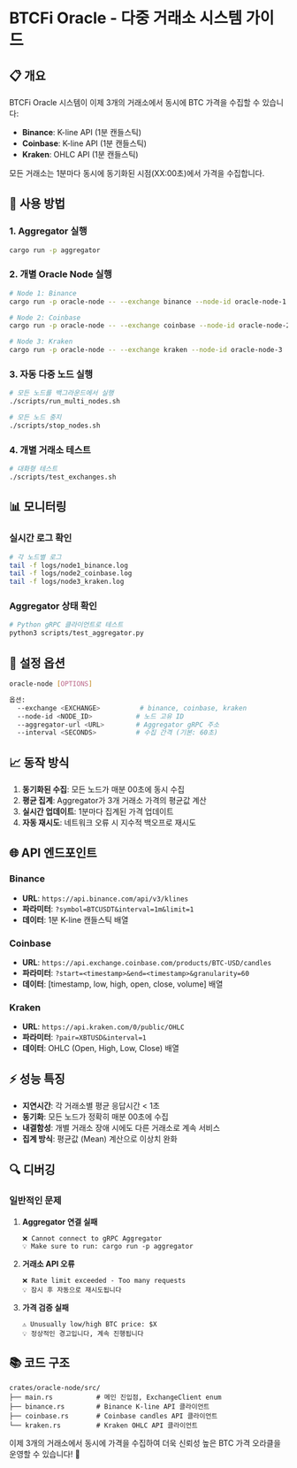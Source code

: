 # BTCFi Oracle - 다중 거래소 시스템 가이드

## 📋 개요

BTCFi Oracle 시스템이 이제 3개의 거래소에서 동시에 BTC 가격을 수집할 수 있습니다:

- **Binance**: K-line API (1분 캔들스틱)
- **Coinbase**: K-line API (1분 캔들스틱)  
- **Kraken**: OHLC API (1분 캔들스틱)

모든 거래소는 1분마다 동시에 동기화된 시점(XX:00초)에서 가격을 수집합니다.

## 🚀 사용 방법

### 1. Aggregator 실행

```bash
cargo run -p aggregator
```

### 2. 개별 Oracle Node 실행

```bash
# Node 1: Binance
cargo run -p oracle-node -- --exchange binance --node-id oracle-node-1

# Node 2: Coinbase  
cargo run -p oracle-node -- --exchange coinbase --node-id oracle-node-2

# Node 3: Kraken
cargo run -p oracle-node -- --exchange kraken --node-id oracle-node-3
```

### 3. 자동 다중 노드 실행

```bash
# 모든 노드를 백그라운드에서 실행
./scripts/run_multi_nodes.sh

# 모든 노드 중지
./scripts/stop_nodes.sh
```

### 4. 개별 거래소 테스트

```bash
# 대화형 테스트
./scripts/test_exchanges.sh
```

## 📊 모니터링

### 실시간 로그 확인

```bash
# 각 노드별 로그
tail -f logs/node1_binance.log
tail -f logs/node2_coinbase.log  
tail -f logs/node3_kraken.log
```

### Aggregator 상태 확인

```bash
# Python gRPC 클라이언트로 테스트
python3 scripts/test_aggregator.py
```

## 🔧 설정 옵션

```bash
oracle-node [OPTIONS]

옵션:
  --exchange <EXCHANGE>          # binance, coinbase, kraken
  --node-id <NODE_ID>           # 노드 고유 ID
  --aggregator-url <URL>        # Aggregator gRPC 주소
  --interval <SECONDS>          # 수집 간격 (기본: 60초)
```

## 📈 동작 방식

1. **동기화된 수집**: 모든 노드가 매분 00초에 동시 수집
2. **평균 집계**: Aggregator가 3개 거래소 가격의 평균값 계산
3. **실시간 업데이트**: 1분마다 집계된 가격 업데이트
4. **자동 재시도**: 네트워크 오류 시 지수적 백오프로 재시도

## 🌐 API 엔드포인트

### Binance
- **URL**: `https://api.binance.com/api/v3/klines`
- **파라미터**: `?symbol=BTCUSDT&interval=1m&limit=1`
- **데이터**: 1분 K-line 캔들스틱 배열

### Coinbase
- **URL**: `https://api.exchange.coinbase.com/products/BTC-USD/candles`
- **파라미터**: `?start=<timestamp>&end=<timestamp>&granularity=60`
- **데이터**: [timestamp, low, high, open, close, volume] 배열

### Kraken
- **URL**: `https://api.kraken.com/0/public/OHLC`
- **파라미터**: `?pair=XBTUSD&interval=1`
- **데이터**: OHLC (Open, High, Low, Close) 배열

## ⚡ 성능 특징

- **지연시간**: 각 거래소별 평균 응답시간 < 1초
- **동기화**: 모든 노드가 정확히 매분 00초에 수집
- **내결함성**: 개별 거래소 장애 시에도 다른 거래소로 계속 서비스
- **집계 방식**: 평균값 (Mean) 계산으로 이상치 완화

## 🔍 디버깅

### 일반적인 문제

1. **Aggregator 연결 실패**
   ```
   ❌ Cannot connect to gRPC Aggregator
   💡 Make sure to run: cargo run -p aggregator
   ```

2. **거래소 API 오류**
   ```
   ❌ Rate limit exceeded - Too many requests
   💡 잠시 후 자동으로 재시도됩니다
   ```

3. **가격 검증 실패**
   ```
   ⚠️ Unusually low/high BTC price: $X
   💡 정상적인 경고입니다, 계속 진행됩니다
   ```

## 📚 코드 구조

```
crates/oracle-node/src/
├── main.rs           # 메인 진입점, ExchangeClient enum
├── binance.rs        # Binance K-line API 클라이언트  
├── coinbase.rs       # Coinbase candles API 클라이언트
└── kraken.rs         # Kraken OHLC API 클라이언트
```

이제 3개의 거래소에서 동시에 가격을 수집하여 더욱 신뢰성 높은 BTC 가격 오라클을 운영할 수 있습니다! 🎯